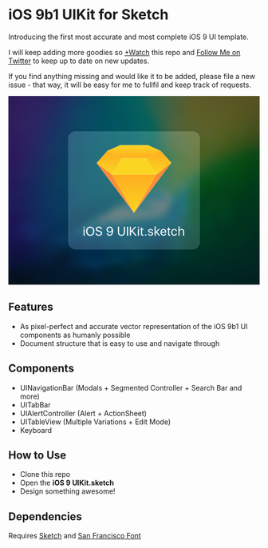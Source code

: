 iOS 9b1 UIKit for Sketch
===========

Introducing the first most accurate and most complete iOS 9 UI template.

I will keep adding more goodies so [+Watch](https://github.com/philipamour/ios9-uikit/subscription "+Watch") this repo and [Follow Me on Twitter](https://twitter.com/philipamour "Follow Me on Twitter") to keep up to date on new updates.

If you find anything missing and would like it to be added, please file a new issue - that way, it will be easy for me to fullfil and keep track of requests.

![Image](./Images/Image.png "Image")

## Features
- As pixel-perfect and accurate vector representation of the iOS 9b1 UI components as humanly possible
- Document structure that is easy to use and navigate through

## Components
- UINavigationBar (Modals + Segmented Controller + Search Bar and more)
- UITabBar
- UIAlertController (Alert + ActionSheet)
- UITableView (Multiple Variations + Edit Mode)
- Keyboard

## How to Use
- Clone this repo
- Open the **iOS 9 UIKit.sketch**
- Design something awesome!

## Dependencies
Requires [Sketch](http://bohemiancoding.com/sketch/ "Sketch") and [San Francisco Font](https://developer.apple.com/fonts/ "San Francisco Font") 